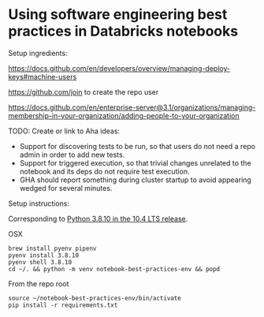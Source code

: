 # Using software engineering best practices in Databricks notebooks

Setup ingredients:

https://docs.github.com/en/developers/overview/managing-deploy-keys#machine-users

https://github.com/join to create the repo user

https://docs.github.com/en/enterprise-server@3.1/organizations/managing-membership-in-your-organization/adding-people-to-your-organization

TODO: Create or link to Aha ideas:

* Support for discovering tests to be run, so that users do not need a repo admin in order to add new tests.
* Support for triggered execution, so that trivial changes unrelated to the notebook and its deps do not require test execution.
* GHA should report something during cluster startup to avoid appearing wedged for several minutes.

Setup instructions:

Corresponding to [Python 3.8.10 in the 10.4 LTS release](https://docs.databricks.com/release-notes/runtime/10.4.html#system-environment).

OSX

```
brew install pyenv pipenv
pyenv install 3.8.10
pyenv shell 3.8.10
cd ~/. && python -m venv notebook-best-practices-env && popd
```

From the repo root
```
source ~/notebook-best-practices-env/bin/activate
pip install -r requirements.txt
```

